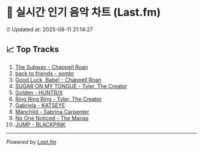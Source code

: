 # 🎵 실시간 인기 음악 차트 (Last.fm)

⏰ Updated at: 2025-08-11 21:14:27

## 📈 Top Tracks

1. [The Subway - Chappell Roan](https://www.last.fm/music/Chappell+Roan/_/The+Subway)
2. [back to friends - sombr](https://www.last.fm/music/sombr/_/back+to+friends)
3. [Good Luck, Babe! - Chappell Roan](https://www.last.fm/music/Chappell+Roan/_/Good+Luck,+Babe%21)
4. [SUGAR ON MY TONGUE - Tyler, The Creator](https://www.last.fm/music/Tyler,+The+Creator/_/SUGAR+ON+MY+TONGUE)
5. [Golden - HUNTR/X](https://www.last.fm/music/HUNTR%2FX/_/Golden)
6. [Ring Ring Ring - Tyler, The Creator](https://www.last.fm/music/Tyler,+The+Creator/_/Ring+Ring+Ring)
7. [Gabriela - KATSEYE](https://www.last.fm/music/KATSEYE/_/Gabriela)
8. [Manchild - Sabrina Carpenter](https://www.last.fm/music/Sabrina+Carpenter/_/Manchild)
9. [No One Noticed - The Marías](https://www.last.fm/music/The+Mar%C3%ADas/_/No+One+Noticed)
10. [JUMP - BLACKPINK](https://www.last.fm/music/BLACKPINK/_/JUMP)

---
*Powered by [Last.fm](https://www.last.fm)*
